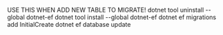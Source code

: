 USE THIS WHEN ADD NEW TABLE TO MIGRATE!
dotnet tool uninstall --global dotnet-ef
dotnet tool install --global dotnet-ef
dotnet ef migrations add InitialCreate
dotnet ef database update
